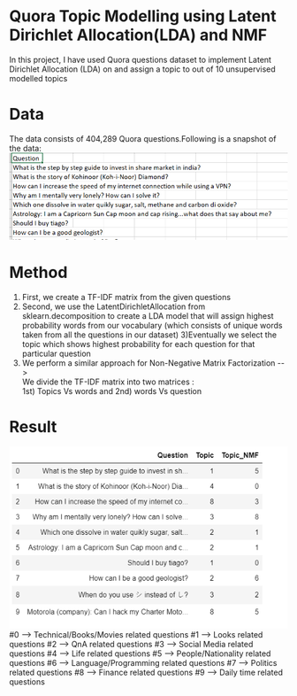 # Quora Topic Modelling using Latent Dirichlet Allocation(LDA) and NMF

In this project, I have used Quora questions dataset to implement Latent Dirichlet Allocation (LDA) on and assign a topic to out of 10 
unsupervised modelled topics

# Data
The data consists of 404,289 Quora questions.Following is a snapshot of the data:
<br/>
![Image1](https://github.com/Aishwarya4823/Quora-Topic-Modelling-LDA-and-NMF/blob/master/Images/Questions_image.PNG)

# Method
1) First, we create a TF-IDF matrix from the given questions
2) Second, we use the LatentDirichletAllocation from sklearn.decomposition to create a LDA model that will assign highest probability words from our vocabulary (which consists of unique words taken from all the questions in our dataset) 
3)Eventually we select the topic which shows highest probability for each question for that particular question
4) We perform a similar approach for Non-Negative Matrix Factorization --><br/> We divide the TF-IDF matrix into two matrices : <br/>
1st) Topics Vs words and 2nd) words Vs question

# Result
![Image2](https://github.com/Aishwarya4823/Quora-Topic-Modelling-LDA-and-NMF/blob/master/Images/results_image.PNG)
<br/>
#0 --> Technical/Books/Movies related questions
#1 --> Looks related questions
#2 --> QnA related questions
#3 --> Social Media related questions
#4 --> Life related questions
#5 --> People/Nationality related questions
#6 --> Language/Programming related questions
#7 --> Politics related questions
#8 --> Finance related questions
#9 --> Daily time related questions
